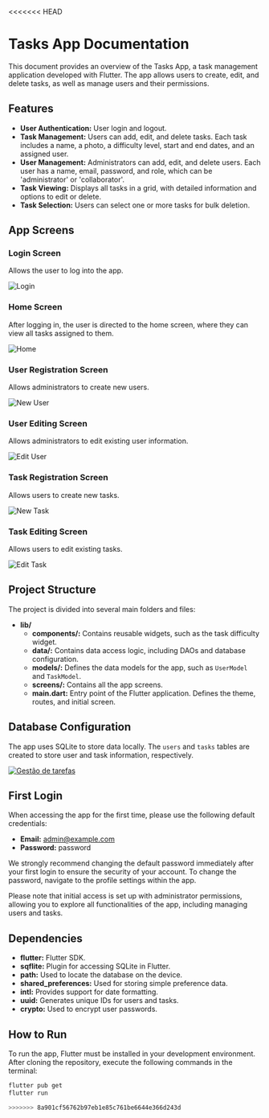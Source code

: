 <<<<<<< HEAD
# Tasks App Documentation

This document provides an overview of the Tasks App, a task management application developed with Flutter. The app allows users to create, edit, and delete tasks, as well as manage users and their permissions.

## Features

- **User Authentication:** User login and logout.
- **Task Management:** Users can add, edit, and delete tasks. Each task includes a name, a photo, a difficulty level, start and end dates, and an assigned user.
- **User Management:** Administrators can add, edit, and delete users. Each user has a name, email, password, and role, which can be 'administrator' or 'collaborator'.
- **Task Viewing:** Displays all tasks in a grid, with detailed information and options to edit or delete.
- **Task Selection:** Users can select one or more tasks for bulk deletion.

## App Screens

### Login Screen
Allows the user to log into the app.

![Login](https://digital.curitiba.br/wp-content/uploads/2024/02/WhatsApp-Image-2024-02-26-at-14.53.00.jpeg)

### Home Screen
After logging in, the user is directed to the home screen, where they can view all tasks assigned to them.

![Home](https://digital.curitiba.br/wp-content/uploads/2024/02/WhatsApp-Image-2024-02-26-at-14.40.16.jpeg)

### User Registration Screen
Allows administrators to create new users.

![New User](https://digital.curitiba.br/wp-content/uploads/2024/02/WhatsApp-Image-2024-02-26-at-14.34.26-3.jpeg)

### User Editing Screen
Allows administrators to edit existing user information.

![Edit User](https://digital.curitiba.br/wp-content/uploads/2024/02/WhatsApp-Image-2024-02-26-at-14.34.26.jpeg)

### Task Registration Screen
Allows users to create new tasks.

![New Task](https://digital.curitiba.br/wp-content/uploads/2024/02/WhatsApp-Image-2024-02-26-at-14.34.26-4.jpeg)

### Task Editing Screen
Allows users to edit existing tasks.

![Edit Task](https://digital.curitiba.br/wp-content/uploads/2024/02/WhatsApp-Image-2024-02-26-at-14.34.26-1.jpeg)

## Project Structure

The project is divided into several main folders and files:

- **lib/**
  - **components/:** Contains reusable widgets, such as the task difficulty widget.
  - **data/:** Contains data access logic, including DAOs and database configuration.
  - **models/:** Defines the data models for the app, such as `UserModel` and `TaskModel`.
  - **screens/:** Contains all the app screens.
  - **main.dart:** Entry point of the Flutter application. Defines the theme, routes, and initial screen.

## Database Configuration

The app uses SQLite to store data locally. The `users` and `tasks` tables are created to store user and task information, respectively.

[![Gestão de tarefas](http://img.youtube.com/vi/5XD16i72A5A/0.jpg)](http://www.youtube.com/watch?v=5XD16i72A5A)




## First Login

When accessing the app for the first time, please use the following default credentials:

- **Email:** admin@example.com
- **Password:** password

We strongly recommend changing the default password immediately after your first login to ensure the security of your account. To change the password, navigate to the profile settings within the app.

Please note that initial access is set up with administrator permissions, allowing you to explore all functionalities of the app, including managing users and tasks.

## Dependencies

- **flutter:** Flutter SDK.
- **sqflite:** Plugin for accessing SQLite in Flutter.
- **path:** Used to locate the database on the device.
- **shared_preferences:** Used for storing simple preference data.
- **intl:** Provides support for date formatting.
- **uuid:** Generates unique IDs for users and tasks.
- **crypto:** Used to encrypt user passwords.

## How to Run

To run the app, Flutter must be installed in your development environment. After cloning the repository, execute the following commands in the terminal:

```sh
flutter pub get
flutter run

>>>>>>> 8a901cf56762b97eb1e85c761be6644e366d243d
